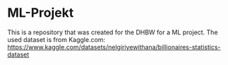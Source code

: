 # ML-Projekt
This is a repository that was created for the DHBW for a ML project. The used dataset is from Kaggle.com: https://www.kaggle.com/datasets/nelgiriyewithana/billionaires-statistics-dataset 
